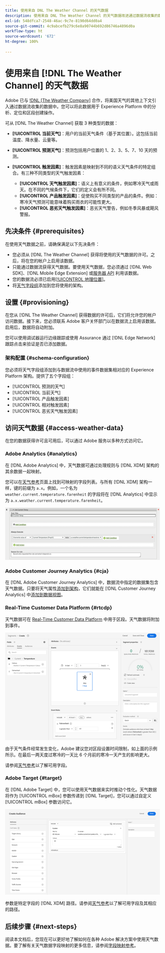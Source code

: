 ```yaml
---
title: 使用来自 DNL The Weather Channel 的天气数据
description: 使用来自 DNL The Weather Channel 的天气数据改进通过数据流收集的数据。
exl-id: 548dfca7-2548-46ac-9c7e-8190d64dd0a4
source-git-commit: 4c9abcefb279c6e8a90744b692d86746a4896d0a
workflow-type: ht
source-wordcount: '672'
ht-degree: 100%

---
```


# 使用来自 [!DNL The Weather Channel] 的天气数据

Adobe 已与 [!DNL [The Weather Company]](https://www.ibm.com/weather) 合作，将美国天气的其他上下文引入通过数据流收集的数据中。您可以将此数据用于 Experience Platform 中的分析、定位和区段创建操作。

可从 [!DNL The Weather Channel] 获取 3 种类型的数据：

* **[!UICONTROL 当前天气]**：用户的当前天气条件（基于其位置）。这包括当前温度、降水量、云量等。
* **[!UICONTROL 预测天气]**：预测包括用户位置的 1、2、3、5、7、10 天的预测。
* **[!UICONTROL 触发因素]**：触发因素是映射到不同的语义天气条件的特定组合。有三种不同类型的天气触发因素：

   * **[!UICONTROL 天气触发因素]**：语义上有意义的条件，例如寒冷天气或雨天。在不同的气候条件下，它们的定义会有所不同。
   * **[!UICONTROL 产品触发因素]**：促使购买不同类型的产品的条件。例如：寒冷天气预测可能意味着购买雨衣的可能性更大。
   * **[!UICONTROL 恶劣天气触发因素]**：恶劣天气警告，例如冬季风暴或飓风警报。

## 先决条件 {#prerequisites}

在使用天气数据之前，请确保满足以下先决条件：

* 您必须从 [!DNL The Weather Channel] 获得将使用的天气数据的许可。之后，将在您的帐户上启用该数据。
* 只能通过数据流获得天气数据。要使用天气数据，您必须通过 [!DNL Web SDK]、[!DNL Mobile Edge Extension] 或[服务器 API](../../server-api/overview.md) 利用该数据。
* 您的数据流必须已启用[[!UICONTROL 地理位置]](../configure.md#advanced-options)。
* 将[天气字段组](#schema-configuration)添加到您将使用的架构。

## 设置 {#provisioning}

在您从 [!DNL The Weather Channel] 获得数据的许可后，它们将允许您的帐户访问数据。接下来，您必须联系 Adobe 客户关怀部门以在数据流上启用该数据。启用后，数据将自动附加。

您可以使用调试器运行边缘跟踪或使用 Assurance 通过 [!DNL Edge Network] 跟踪点击来验证是否已添加数据。

### 架构配置 {#schema-configuration}

您必须将天气字段组添加到与数据流中使用的事件数据集相对应的 Experience Platform 架构。提供了五个字段组：

* [!UICONTROL 预测的天气]
* [!UICONTROL 当前天气]
* [!UICONTROL 产品触发因素]
* [!UICONTROL 相对触发因素]
* [!UICONTROL 恶劣天气触发因素]

## 访问天气数据 {#access-weather-data}

在您的数据获得许可且可用后，可以通过 Adobe 服务以多种方式访问它。

### Adobe Analytics {#analytics}

在 [!DNL Adobe Analytics] 中，天气数据可通过处理规则与 [!DNL XDM] 架构的其余数据一起映射。

您可以在[天气参考](weather-reference.md)页面上找到可映射的字段列表。与所有 [!DNL XDM] 架构一样，键的前缀为 `a.x`。例如，一个名为 `weather.current.temperature.farenheit` 的字段将在 [!DNL Analytics] 中显示为 `a.x.weather.current.temperature.farenheit`。

![处理规则接口](../assets/data-enrichment/weather/processing-rules.png)

### Adobe Customer Journey Analytics {#cja}

在 [!DNL Adobe Customer Journey Analytics] 中，数据流中指定的数据集包含天气数据。只要将天气属性[添加到架构](#prerequisites-prerequisites)，它们就能在 [!DNL Customer Journey Analytics] 中[添加到数据视图](https://experienceleague.adobe.com/docs/analytics-platform/using/cja-dataviews/create-dataview.html)。

### Real-Time Customer Data Platform {#rtcdp}

天气数据可在 [Real-Time Customer Data Platform](../../rtcdp/overview.md) 中用于区段。天气数据将附加到事件。

![显示天气事件的区段生成器](../assets/data-enrichment/weather/schema-builder.png)

由于天气条件经常发生变化，Adobe 建议您对区段设置时间限制，如上面的示例所示。在最后一两天度过寒冷的一天比 6 个月前的寒冷一天产生的影响更大。

请参阅[天气参考](weather-reference.md)以了解可用字段。

### Adobe Target {#target}

在 [!DNL Adobe Target] 中，您可以使用天气数据来实时推动个性化。天气数据将作为 [!UICONTROL mBox] 参数传递到 [!DNL Target]，您可以通过自定义 [!UICONTROL mBox] 参数访问它。

![目标受众生成器](../assets/data-enrichment/weather/target-audience-builder.png)

参数是特定字段的 [!DNL XDM] 路径。请参阅[天气参考](weather-reference.md)以了解可用字段及其相应的路径。

## 后续步骤 {#next-steps}

阅读本文档后，您现在可以更好地了解如何在各种 Adobe 解决方案中使用天气数据。要了解有关天气数据字段映射的更多信息，请参阅[字段映射参考](weather-reference.md)。
